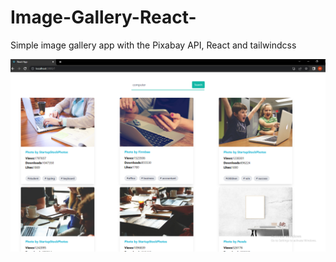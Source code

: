 # Image-Gallery-React-
 Simple image gallery app with the Pixabay API, React and tailwindcss
 
<img src="ScreenshotImageGallery.png">
